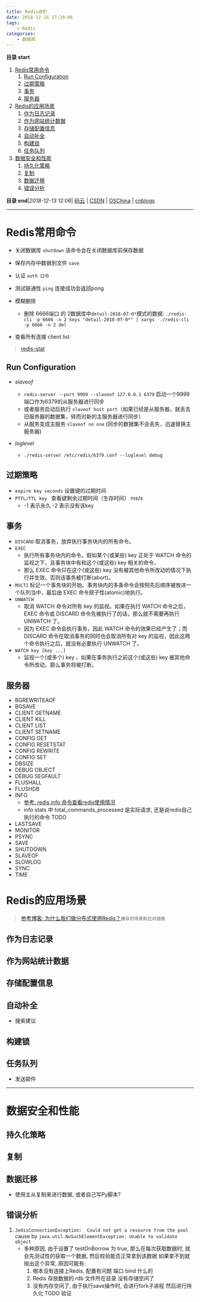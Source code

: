 ```yaml
---
title: Redis进阶
date: 2018-12-16 17:29:06
tags: 
    - Redis
categories: 
    - 数据库
---
```


**目录 start**
 
1. [Redis常用命令](#redis常用命令)
    1. [Run Configuration](#run-configuration)
    1. [过期策略](#过期策略)
    1. [事务](#事务)
    1. [服务器](#服务器)
1. [Redis的应用场景](#redis的应用场景)
    1. [作为日志记录](#作为日志记录)
    1. [作为网站统计数据](#作为网站统计数据)
    1. [存储配置信息](#存储配置信息)
    1. [自动补全](#自动补全)
    1. [构建锁](#构建锁)
    1. [任务队列](#任务队列)
1. [数据安全和性能](#数据安全和性能)
    1. [持久化策略](#持久化策略)
    1. [复制](#复制)
    1. [数据迁移](#数据迁移)
    1. [错误分析](#错误分析)

**目录 end**|_2018-12-13 12:06_| [码云](https://gitee.com/gin9) | [CSDN](http://blog.csdn.net/kcp606) | [OSChina](https://my.oschina.net/kcp1104) | [cnblogs](http://www.cnblogs.com/kuangcp)
****************************************
# Redis常用命令

- 关闭数据库 `shutdown` 该命令会在关闭数据库前保存数据
- 保存内存中数据到文件 `save`
- 认证 `auth 口令` 
- 测试联通性 `ping` 连接成功会返回pong

- 模糊删除 
    - 删除 6666端口 的 2数据库中`detail-2018-07-0*`模式的数据: `./redis-cli -p 6666 -n 2 keys "detail-2018-07-0*" | xargs  ./redis-cli -p 6666 -n 2 del`

- 查看所有连接 client list 

> [redis-stat](https://github.com/junegunn/redis-stat)

## Run Configuration	
- *slaveof*
    - `redis-server --port 9999 --slaveof 127.0.0.1 6379` 启动一个9999端口作为6379的从服务器进行同步
    - 或者服务启动后执行 `slaveof host port`（如果已经是从服务器，就丢去旧服务器的数据集，转而对新的主服务器进行同步）
    - 从服务变成主服务 `slaveof no one` (同步的数据集不会丢失，迅速替换主服务器)

- *loglevel*
    - `./redis-server /etc/redis/6379.conf --loglevel debug	`

## 过期策略
- `expire key seconds` 设置键的过期时间
- `PTTL/TTL key ` 查看键剩余过期时间（生存时间） ms/s
    -  -1 表示永久 -2 表示没有该key

## 事务

- `DISCARD` 取消事务，放弃执行事务块内的所有命令。
- `EXEC`
    - 执行所有事务块内的命令。假如某个(或某些) key 正处于 WATCH 命令的监视之下，且事务块中有和这个(或这些) key 相关的命令，
    - 那么 EXEC 命令只在这个(或这些) key 没有被其他命令所改动的情况下执行并生效，否则该事务被打断(abort)。
- `MULTI` 标记一个事务块的开始。事务块内的多条命令会按照先后顺序被放进一个队列当中，最后由 EXEC 命令原子性(atomic)地执行。
- `UNWATCH` 
    - 取消 WATCH 命令对所有 key 的监视。如果在执行 WATCH 命令之后， EXEC 命令或 DISCARD 命令先被执行了的话，那么就不需要再执行 UNWATCH 了。
    - 因为 EXEC 命令会执行事务，因此 WATCH 命令的效果已经产生了；而 DISCARD 命令在取消事务的同时也会取消所有对 key 的监视，因此这两个命令执行之后，就没有必要执行 UNWATCH 了。
- `WATCH key [key ...]`
    - 监视一个(或多个) key ，如果在事务执行之前这个(或这些) key 被其他命令所改动，那么事务将被打断。

## 服务器

- BGREWRITEAOF
- BGSAVE
- CLIENT GETNAME
- CLIENT KILL
- CLIENT LIST
- CLIENT SETNAME
- CONFIG GET
- CONFIG RESETSTAT
- CONFIG REWRITE
- CONFIG SET
- DBSIZE
- DEBUG OBJECT
- DEBUG SEGFAULT
- FLUSHALL
- FLUSHDB
- INFO
    - [参考: redis info 命令查看redis使用情况](https://blog.csdn.net/kexiaoling/article/details/51810919)
    - info stats 中 total_commands_processed 是实际请求, 还是说redis自己执行的命令 TODO 
- LASTSAVE
- MONITOR
- PSYNC
- SAVE
- SHUTDOWN
- SLAVEOF
- SLOWLOG
- SYNC
- TIME

# Redis的应用场景

> [参考博客: 为什么我们做分布式使用Redis？](https://my.oschina.net/u/3971241/blog/2221560)`缓存的场景和应对措施`

## 作为日志记录
## 作为网站统计数据
## 存储配置信息
## 自动补全
- 搜索建议

## 构建锁

## 任务队列
- 发送邮件

************************

# 数据安全和性能
## 持久化策略
## 复制

## 数据迁移
- 使用主从复制来进行数据, 或者自己写Py脚本?


## 错误分析

1. `JedisConnectionException:  Could not get a resource from the pool` cause by `java.util.NoSuchElementException: Unable to validate object`
    - 多种原因, 由于设置了 testOnBorrow 为 true, 那么在每次获取数据时, 就会先测试性的获取一个数据, 然后校验能否正常拿到该数据 如果拿不到就抛出这个异常, 原因可能有:
        1. 根本没有连接上Redis, 配置有问题 端口 bind 什么的
        1. Redis 存放数据的 rdb 文件所在目录 没有存储空间了
        1. 没有内存空间了, 由于执行save操作时, 会进行fork子进程 然后进行持久化 TODO 验证

